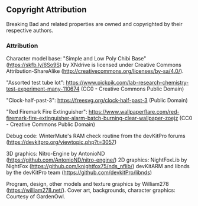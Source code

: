 ## Copyright Attribution

Breaking Bad and related properties are owned and copyrighted by their respective authors.

### Attribution
Character model base: "Simple and Low Poly Chibi Base" (https://skfb.ly/6So9S) by XNdrive is licensed under Creative Commons Attribution-ShareAlike (http://creativecommons.org/licenses/by-sa/4.0/).

"Assorted test tube lot": https://www.pickpik.com/lab-research-chemistry-test-experiment-many-110674 (CC0 - Creative Commons Public Domain)

"Clock-half-past-3": https://freesvg.org/clock-half-past-3 (Public Domain)

"Red Firemark Fire Extinguisher": https://www.wallpaperflare.com/red-firemark-fire-extinguisher-alarm-batch-burning-clear-wallpaper-zoejz (CC0 - Creative Commons Public Domain)

Debug code: WinterMute's RAM check routine from the devKitPro forums (https://devkitpro.org/viewtopic.php?t=3057)

3D graphics: Nitro-Engine by AntonioND (https://github.com/AntonioND/nitro-engine/)
2D graphics: NightFoxLib by NightFox (https://github.com/knightfox75/nds_nflib/)
devKitARM and libnds by the devKitPro team (https://github.com/devkitPro/libnds)

Program, design, other models and texture graphics by William278 (https://william278.net/).
Cover art, backgrounds, character graphics: Courtesy of GardenOwl.